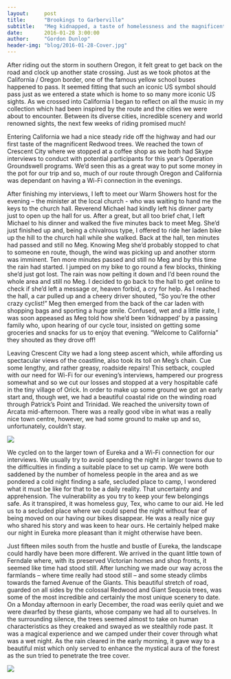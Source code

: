 ```yaml
---
layout:     post
title:      "Brookings to Garberville"
subtitle:   "Meg kidnapped, a taste of homelessness and the magnificent Redwoods"
date:       2016-01-28 3:00:00
author:     "Gordon Dunlop"
header-img: "blog/2016-01-28-Cover.jpg"
---
```


After riding out the storm in southern Oregon, it felt great to get back on the road and clock up another state crossing. Just as we took photos at the California / Oregon border, one of the famous yellow school buses happened to pass. It seemed fitting that such an iconic US symbol should pass just as we entered a state which is home to so many more iconic US sights.  As we crossed into California I began to reflect on all the music in my collection which had been inspired by the route and the
cities we were about to encounter. Between its diverse cities, incredible scenery and world renowned sights, the next few weeks of riding promised much!

Entering California we had a nice steady ride off the highway and had our first taste of the magnificent Redwood trees. We reached the town of Crescent City where we stopped at a coffee shop as we both had Skype interviews to conduct with potential participants for this year’s Operation Groundswell programs. We’d seen this as a great way to put some money in the pot for our trip and so, much of our route through Oregon and California was dependant on having a Wi-Fi connection in the evenings.

After finishing my interviews, I left to meet our Warm Showers host for the evening – the minister at the local church - who was waiting to hand me the keys to the church hall. Reverend Michael had kindly left his dinner party just to open up the hall for us. After a great, but all too brief chat, I left Michael to his dinner and walked the five minutes back to meet Meg. She’d just finished up and, being a chivalrous type, I offered to ride her laden bike up the hill to the church hall while she
walked. Back at the hall, ten minutes had passed and still no Meg. Knowing Meg she’d probably stopped to chat to someone en route, though, the wind was picking up and another storm was imminent. Ten more minutes passed and still no Meg and by this time the rain had started. I jumped on my bike to go round a few blocks, thinking she’d just got lost. The rain was now pelting it down and I’d been round the whole area and still no Meg. I decided to go back to the hall to get online to check if she’d
left a message or, heaven forbid, a cry for help. As I reached the hall, a car pulled up and a cheery driver shouted, “So you’re the other crazy cyclist!” Meg then emerged from the back of the car laden with shopping bags and sporting a huge smile. Confused, wet and a little irate, I was soon appeased as Meg told how she’d been ‘kidnapped’ by a passing family who, upon hearing of our cycle tour, insisted on getting some groceries and snacks for us to enjoy that evening. “Welcome to California”
they shouted as they drove off!

Leaving Crescent City we had a long steep ascent which, while affording us spectacular views of the coastline, also took its toll on Meg’s chain. Cue some lengthy, and rather greasy, roadside repairs! This setback, coupled with our need for Wi-Fi for our evening’s interviews, hampered our progress somewhat and so we cut our losses and stopped at a very hospitable café in the tiny village of Orick. In order to make up some ground we got an early start and, though wet, we had a beautiful coastal
ride on the winding road through Patrick’s Point and Trinidad. We reached the university town of Arcata mid-afternoon.  There was a really good vibe in what was a really nice town centre, however, we had some ground to make up and so, unfortunately, couldn’t stay.

<img class="img-responsive center-block" src ="{{ site.url }}/blog/2016-01-28-greasy_repairs.jpg"/>

We cycled on to the larger town of Eureka and a Wi-Fi connection for our interviews. We usually try to avoid spending the night in larger towns due to the difficulties in finding a suitable place to set up camp. We were both saddened by the number of homeless people in the area and as we pondered a cold night finding a safe, secluded place to camp, I wondered what it must be like for that to be a daily reality. That uncertainty and apprehension. The vulnerability as you try to keep your few
belongings safe. As it transpired, it was homeless guy, Tex, who came to our aid. He led us to a secluded place where we could spend the night without fear of being moved on our having our bikes disappear. He was a really nice guy who shared his story and was keen to hear ours. He certainly helped make our night in Eureka more pleasant than it might otherwise have been.

Just fifteen miles south from the hustle and bustle of Eureka, the landscape could hardly have been more different.  We arrived in the quant little town of Ferndale where, with its preserved Victorian homes and shop fronts, it seemed like time had stood still.  After lunching we made our way across the farmlands – where time really had stood still – and some steady climbs towards the famed Avenue of the Giants.  This beautiful stretch of road, guarded on all sides by the colossal Redwood and
Giant Sequoia trees, was some of the most incredible and certainly the most unique scenery to date. On a Monday afternoon in early December, the road was eerily quiet and we were dwarfed by these giants, whose company we had all to ourselves. In the surrounding silence, the trees seemed almost to take on human characteristics as they creaked and swayed as we stealthily rode past. It was a magical experience and we camped under their cover through what was a wet night. As the rain cleared in the
early morning, it gave way to a beautiful mist which only served to enhance the mystical aura of the forest as the sun tried to penetrate the tree cover.

<img class="img-responsive center-block" src ="{{ site.url }}/blog/2016-01-28-redwood_mist.jpg"/>
